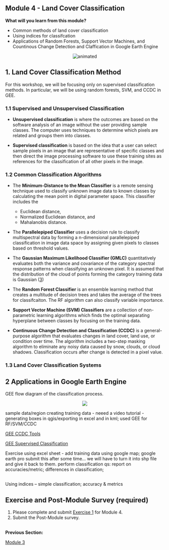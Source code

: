 ## Module 4 - Land Cover Classification
**What will you learn from this module?**

- Common methods of land cover classification
- Using indices for classifcation 
- Applications of Random Forests, Support Vector Machines, and Countinous Change Detection and Claffication in Google Earth Engine 

</p>

<p align="center">
  <img src="https://user-images.githubusercontent.com/87503837/141733532-56a05150-6b9d-4ac7-b124-aa1f8d7c5120.gif" alt="animated" />
</p>


## 1. Land Cover Classification Method 
For this workshop, we will be focusing only on supervised classification methods. In particular, we will be using random forests, SVM, and CCDC in GEE. 

### 1.1 Supervised and Unsupervised Classification 
- **Unsupervised classification** is where the outcomes  are based on the software analysis of an image without the user providing sample classes. The computer uses techniques to determine which pixels are related and groups them into classes. 

- **Supervised classification** is based on the idea that a user can select sample pixels in an image that are representative of specific classes and then direct the image processing software to use these training sites as references for the classification of all other pixels in the image. 


### 1.2 Common Classification Algorithms
- The **Minimum-Distance to the Mean Classifier** is a remote sensing technique used to classify unknown image data to known classes by calculating the mean point in digital parameter space. This classifier includes the 
    - Euclidean distance,
    - Normalized Euclidean distance, and
    - Mahalanobis distance. 
- The **Parallelepiped Classifier** uses a decision rule to classify multispectral data by forming a n-dimensional parallelepiped classification in image data space by assigning given pixels to classes based on threshold values. 

- The **Gaussian Maximum Likelihood Classifier (GMLC)** quantitatively evaluates both the variance and covariance of the category spectral response patterns when classifying an unknown pixel. It is assumed that the distribution of the cloud of points forming the category training data is Gaussian ([3](http://wgbis.ces.iisc.ernet.in/energy/water/paper/remotesensing/chapter1.htm)) 
- The **Random Forest Classifier** is an ensemble learning method that creates a multitude of decision trees and takes the average of the trees for classifcaiton. The RF algorithm can also classify variable importance. 
- **Support Vector Machine (SVM) Classifiers** are a collection of non-parametric learning algorithms which finds the optimal separating hyperplane between classes by focusing on the training data. 
- **Continuous Change Detection and Classification (CCDC)** is a general-purpose algorithm that evaluates changes in land cover, land use, or condition over time. The algorithm includes a two-step masking algorithm to eliminate any noisy data caused by snow, clouds, or cloud shadows. Classification occurs after change is detected in a pixel value. 

### 1.3 Land Cover Classification Systems 

## 2 Applications in Google Earth Engine  

GEE 
flow diagram of the classification process.
</p>

<p align="center">
  <img src="https://user-images.githubusercontent.com/84922404/142236533-7e953e69-75a8-4de1-abbe-b60a6a89b6f7.png" />
</p>

sample data/region
creating training data - neeed a video tutorial  - generating boxes in qgis/exporting in excel and in kml; 
used GEE for RF/SVM/CCDC

[GEE CCDC Tools](https://gee-ccdc-tools.readthedocs.io/en/latest/)

[GEE Supervised Classification](https://developers.google.com/earth-engine/guides/classification)


Exercise
using excel sheet - add training data using google map; google earth pro
submit this after some time...
we will have to turn it into shp file and give it back to them.
perform classification
qs: report on accuracies/metric; differences in classification;

## 
Using indices – simple classification; accuracy & metrics

## Exercise and Post-Module Survey (required)

1. Please complete and submit [Exercise 1](https://github.com/ecodynlab/GALUP/blob/main/Exercises/M4_Exercise1.md) for Module 4.
2. Submit the Post-Module survey. 




##
**Previous Section:**

<a href="Module 3.md" title="Module 3">Module 3</a>
